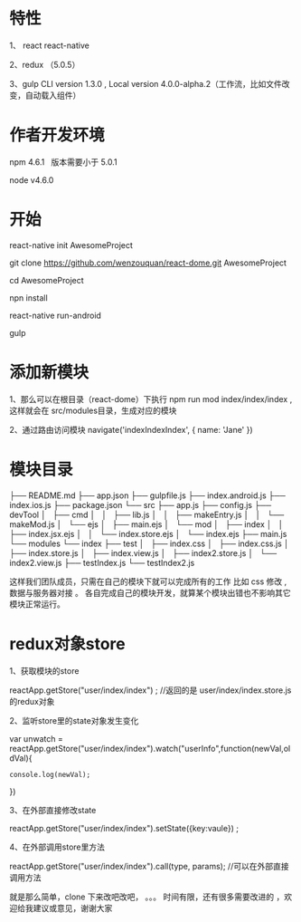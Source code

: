 
# 特性
1、 react react-native

2、redux  （5.0.5）

3、gulp CLI version 1.3.0 , Local version 4.0.0-alpha.2（工作流，比如文件改变，自动载入组件）



# 作者开发环境

npm 4.6.1   版本需要小于 5.0.1 

node v4.6.0





# 开始
react-native init AwesomeProject

git clone https://github.com/wenzouquan/react-dome.git AwesomeProject

cd AwesomeProject


npn install


react-native run-android


gulp






# 添加新模块



1、那么可以在根目录（react-dome）下执行 npm run mod index/index/index , 这样就会在 src/modules目录，生成对应的模块

2、通过路由访问模块 navigate('indexIndexIndex', { name: 'Jane' })



# 模块目录

├── README.md
├── app.json
├── gulpfile.js
├── index.android.js
├── index.ios.js
├── package.json
└── src
    ├── app.js
    ├── config.js
    ├── devTool
    │   ├── cmd
    │   │   ├── lib.js
    │   │   ├── makeEntry.js
    │   │   └── makeMod.js
    │   └── ejs
    │       ├── main.ejs
    │       └── mod
    │           ├── index
    │           │   ├── index.jsx.ejs
    │           │   └── index.store.ejs
    │           └── index.ejs
    ├── main.js
    └── modules
        └── index
            ├── test
            │   ├── index.css
            │   ├── index.css.js
            │   ├── index.store.js
            │   ├── index.view.js
            │   ├── index2.store.js
            │   └── index2.view.js
            ├── testIndex.js
            └── testIndex2.js

这样我们团队成员，只需在自己的模块下就可以完成所有的工作 比如 css 修改  , 数据与服务器对接 。 各自完成自己的模块开发，就算某个模块出错也不影响其它模块正常运行。






# redux对象store

1、获取模块的store

reactApp.getStore("user/index/index") ; //返回的是 user/index/index.store.js 的redux对象

2、监听store里的state对象发生变化

var unwatch = reactApp.getStore("user/index/index").watch("userInfo",function(newVal,oldVal){

	console.log(newVal);
	
}) 

3、在外部直接修改state

reactApp.getStore("user/index/index").setState({key:vaule}) ;

4、在外部调用store里方法

reactApp.getStore("user/index/index").call(type, params); //可以在外部直接调用方法 



就是那么简单，clone 下来改吧改吧， 。。。 时间有限，还有很多需要改进的 ，欢迎给我建议或意见，谢谢大家














